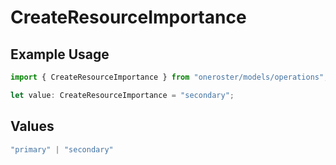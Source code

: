 # CreateResourceImportance

## Example Usage

```typescript
import { CreateResourceImportance } from "oneroster/models/operations";

let value: CreateResourceImportance = "secondary";
```

## Values

```typescript
"primary" | "secondary"
```